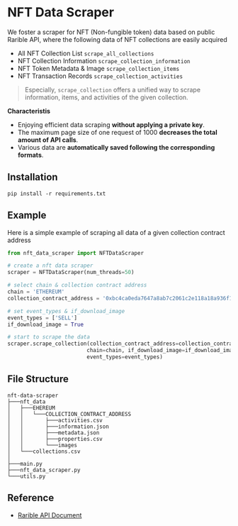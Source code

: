 # NFT Data Scraper

We foster a scraper for NFT (Non-fungible token) data based on public Rarible API, where the following data of NFT collections are easily acquired

- All NFT Collection List `scrape_all_collections`
- NFT Collection Information `scrape_collection_information`
- NFT Token Metadata & Image `scrape_collection_items`
- NFT Transaction Records `scrape_collection_activities`

> Especially, `scrape_collection` offers a unified way to scrape information, items, and activities of the given collection.

**Characteristis**

- Enjoying efficient data scraping **without applying a private key**.
- The maximum page size of one request of 1000 **decreases the total amount of API calls**.
- Various data are **automatically saved following the corresponding formats**.


## Installation

```shell
pip install -r requirements.txt
```

## Example

Here is a simple example of scraping all data of a given collection contract address


```python
from nft_data_scraper import NFTDataScraper

# create a nft data scraper
scraper = NFTDataScraper(num_threads=50)

# select chain & collection contract address 
chain = 'ETHEREUM'
collection_contract_address = '0xbc4ca0eda7647a8ab7c2061c2e118a18a936f13d'

# set event_types & if_download_image
event_types = ['SELL']
if_download_image = True

# start to scrape the data
scraper.scrape_collection(collection_contract_address=collection_contract_address, 
                         chain=chain, if_download_image=if_download_image
                         event_types=event_types)
```

## File Structure

```
nft-data-scraper
├───nft_data
│   ├───EHEREUM
│   │   └───COLLECTION_CONTRACT_ADDRESS
│   │       ├───activities.csv
│   │       ├───information.json
│   │       ├───metadata.json
│   │       ├───properties.csv
│   │       └───images
│   └───collections.csv
│
├───main.py
├───nft_data_scraper.py
└───utils.py
```

## Reference

- [Rarible API Document](https://api.rarible.org/v0.1/doc)